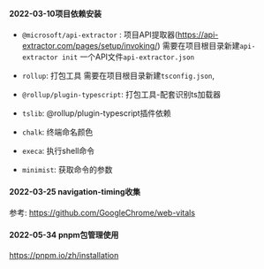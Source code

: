 
#### 2022-03-10项目依赖安装
* `@microsoft/api-extractor` : 项目API提取器(https://api-extractor.com/pages/setup/invoking/) 
    需要在项目根目录新建`api-extractor init` 一个API文件`api-extractor.json`


* `rollup`:  打包工具  需要在项目根目录新建`tsconfig.json`, 
* `@rollup/plugin-typescript`:  打包工具-配套识别ts加载器
* `tslib`:  @rollup/plugin-typescript插件依赖

* `chalk`: 终端命名颜色
* `execa`: 执行shell命令
* `minimist`: 获取命令的参数



#### 2022-03-25 navigation-timing收集



参考: https://github.com/GoogleChrome/web-vitals


#### 2022-05-34 pnpm包管理使用
https://pnpm.io/zh/installation


